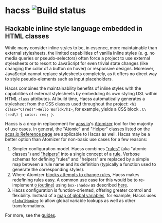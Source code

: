 # hacss ![Build status](https://travis-ci.org/nsaunders/hacss.svg?branch=master)
## Hackable inline style language embedded in HTML classes

While many consider inline styles to be, in essence, more maintainable than
external stylesheets, the limited capabilities of vanilla inline styles (e. g.
no media queries or pseudo-selectors) often force a project to use external
stylesheets or to resort to JavaScript for even trivial state changes (like
changing the color of a button on hover) or responsive designs. Moreover,
JavaScript cannot replace stylesheets completely, as it offers no direct way
to style pseudo-elements such as input placeholders.

Hacss combines the maintainability benefits of inline styles with the
capabilities of external stylesheets by embedding its own styling DSL within
HTML `class` attributes. At build time, Hacss automatically generates a
stylesheet from the CSS classes used throughout the project:
`<h1 class="C(red)">Hello World</h1>`, for example, yields a CSS block
`.C\(red\) { color: red; }`.

Hacss is a drop-in replacement for [acss.io](https://acss.io)'s
[Atomizer](https://github.com/acss-io/atomizer) tool for the majority of use
cases. In general, the "Atomic" and "Helper" classes listed on the
[acss.io Reference page](http://acss.io/reference.html) are applicable to Hacss
as well. Hacss may be a better option than Atomizer for non-basic use cases for
a few reasons:

1. Simpler configuration model. Hacss combines
   ["rules"](https://github.com/acss-io/atomizer/blob/master/src/rules.js)
   (aka "atomic classes") and
   ["helpers"](https://github.com/acss-io/atomizer/blob/master/src/helpers.js)
   into a single concept of a [rule](guides/config.md#rules). Verbose schemas
   for defining "rules" and "helpers" are replaced by a simple map between a
   rule name and its definition (typically a function used to generate the
   corresponding styles).
2. Where Atomizer
   [blocks attempts to change rules](https://github.com/acss-io/atomizer/search?q=already+exists+with+a+different&unscoped_q=already+exists+with+a+different),
   Hacss makes redefining rules easy. A common use case for this would be to
   re-implement
   [`O` (outline)](https://github.com/nsaunders/hacss/search?q=outline&unscoped_q=outline)
   using `box-shadow` as described
   [here](https://dev.to/hybrid_alex/better-css-outlines-with-box-shadows-1k7j).
3. Hacss configuration is function-oriented, offering greater control and
   flexibility. Instead of a
   [map of global variables](https://github.com/acss-io/atomizer/blob/fc0d460e2e0f82acaa3d626da03193b9895c8010/examples/example-config.js#L6),
   for example, Hacss uses [`globalMapArg`](guides/config.md#globalMapArg) to allow global
   variable lookups as well as other transformations.

For more, see the [guides](./guides).
